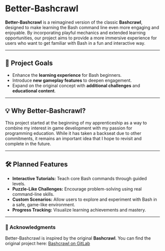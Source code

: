 # Better-Bashcrawl

**Better-Bashcrawl** is a reimagined version of the classic **Bashcrawl**, designed to make learning the Bash command line even more engaging and enjoyable. By incorporating playful mechanics and extended learning opportunities, our project aims to provide a more immersive experience for users who want to get familiar with Bash in a fun and interactive way.

---

## 🎯 **Project Goals**
- Enhance the **learning experience** for Bash beginners.
- Introduce **new gameplay features** to deepen engagement.
- Expand on the original concept with **additional challenges** and **educational content**.

---

## 💡 **Why Better-Bashcrawl?**
This project started at the beginning of my apprenticeship as a way to combine my interest in game development with my passion for programming education. While it has taken a backseat due to other commitments, it remains an important idea that I hope to revisit and complete in the future.

---

## 🛠️ **Planned Features**
- **Interactive Tutorials:** Teach core Bash commands through guided levels.
- **Puzzle-Like Challenges:** Encourage problem-solving using real command-line skills.
- **Custom Scenarios:** Allow users to explore and experiment with Bash in a safe, game-like environment.
- **Progress Tracking:** Visualize learning achievements and mastery.

---

### 🌟 Acknowledgments
Better-Bashcrawl is inspired by the original **Bashcrawl**. You can find the original project here: [Bashcrawl on GitLab](https://gitlab.com/slackermedia/bashcrawl)
